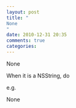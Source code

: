 ```yaml
---
layout: post
title: "
None
"
date: 2010-12-31 20:35
comments: true
categories: 
---
```


None


When it is a NSString, do 


e.g.


None

